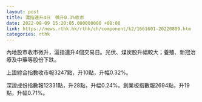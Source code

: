 ```yaml
---
layout: post
title: 滬指連升4日　微升0.3%收市
date: 2022-08-09 15:20:05.000000000 +08:00
link: https://news.rthk.hk/rthk/ch/component/k2/1661601-20220809.htm
categories: rthk
---
```


內地股市收市微升，滬指連升4個交易日。光伏、煤炭股升幅較大；養殖、新冠治療及中藥等股份下跌。

上證綜合指數收市報3247點，升10點，升幅0.32%。

深證成份指數報12331點，升28點，升幅0.24%。創業板指數報2694點，升19點，升幅0.71%。
